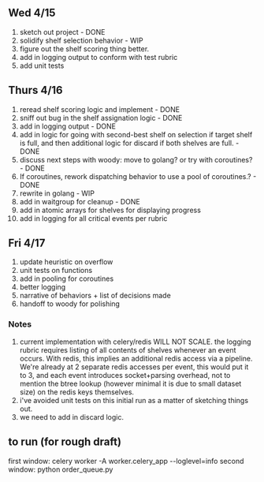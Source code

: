 
## Wed 4/15

1. sketch out project - DONE
2. solidify shelf selection behavior - WIP
3. figure out the shelf scoring thing better.
4. add in logging output to conform with test rubric
5. add unit tests

## Thurs 4/16 

1. reread shelf scoring logic and implement - DONE
2. sniff out bug in the shelf assignation logic - DONE
3. add in logging output - DONE
4. add in logic for going with second-best shelf on selection if target shelf is full, and then additional logic for discard if both shelves are full. - DONE
5. discuss next steps with woody: move to golang? or try with coroutines? - DONE
6. If coroutines, rework dispatching behavior to use a pool of coroutines.? - DONE
7. rewrite in golang - WIP
8. add in waitgroup for cleanup - DONE
9. add in atomic arrays for shelves for displaying progress
10. add in logging for all critical events per rubric

## Fri 4/17

1. update heuristic on overflow
2. unit tests on functions
3. add in pooling for coroutines
4. better logging 
5. narrative of behaviors + list of decisions made
6. handoff to woody for polishing


### Notes

1. current implementation with celery/redis WILL NOT SCALE. the logging rubric requires listing
of all contents of shelves whenever an event occurs. With redis, this implies an additional redis
access via a pipeline. We're already at 2 separate redis accesses per event, this would put it to 3,
and each event introduces socket+parsing overhead, not to mention the btree lookup (however minimal it is
due to small dataset size) on the redis keys themselves.
2. i've avoided unit tests on this initial run as a matter of sketching things out.
3. we need to add in discard logic.

## to run (for rough draft)

first window:
celery worker -A worker.celery_app --loglevel=info
second window:
python order_queue.py



